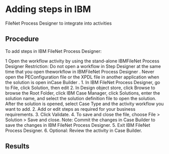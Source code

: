 # Adding steps in IBM
FileNet Process Designer to integrate into
activities

## Procedure

To add steps in IBM
FileNet Process Designer:

1 Open the workflow activity by using the stand-alone IBMFileNet Process Designer Restriction: Do not open a workflow in Step Designer at the same time that you open theworkflow in IBMFileNet Process Designer . Never open the PEConfiguration file or the XPDL file in another application when the solution is open inCase Builder .
    1. In IBM
FileNet Process Designer, go to
File, click Solution, then
edit
    2. In Design object store, click Browse to
browse the Root Folder, click IBM Case Manager, click
Solutions, enter the solution name, and select the
solution definition file to open the solution. After the solution is opened, select Case
Type and the activity workflow you want to add.
2. Add or edit steps as required for your business requirements.
3. Click Validate.
4. To save and close the file, choose
File > Solution > Save and
close. 
Note: Commit the changes in Case Builder to save the changes in
IBM
FileNet Process Designer.
5. Exit IBM
FileNet Process Designer.
6. Optional: 
Review the activity in Case Builder.

## Results